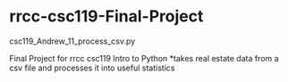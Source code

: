 # rrcc-csc119-Final-Project

csc119_Andrew_11_process_csv.py

Final Project for rrcc csc119 Intro to Python
*takes real estate data from a csv file and processes it into useful statistics
